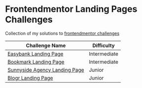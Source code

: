# Frontendmentor Landing Pages Challenges
Collection of my solutions to [frontendmentor challenges](https://www.frontendmentor.io)

| Challenge Name | Difficulty |
| ----------- | ----------- |
| [Easybank Landing Page](https://izibank.netlify.app/) | Intermediate |
| [Bookmark Landing Page](https://mauricevalerio.github.io/frontendmentor-landing-pages/bookmark-landing-page/) | Intermediate |
| [Sunnyside Agency Landing Page](https://sunnysideupagency.netlify.app/) | Junior |
| [Blogr Landing Page](https://mauricevalerio.github.io/frontendmentor-landing-pages/blogr-landing-page/) | Junior |